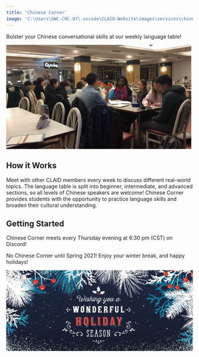 ```yaml
---
title: 'Chinese Corner'
image: 'C:\Users\GWC-CHC-07\.vscode\CLAID-Website\images\services\chinese_corner_logo.png'
---
```

<style>
  @media screen and (max-width: 800px) {
    #div-desktop {
      width:100%;
    }
  }
</style>

Bolster your Chinese conversational skills at our weekly language table!

<img src="/images/services/chinese-corner.png" alt="chinese corner" id="div-desktop" width="500"/>

## How it Works

Meet with other CLAID members every week to discuss different real-world topics. The language table is split into beginner, intermediate, and advanced sections, so all levels of Chinese speakers are welcome! Chinese Corner provides students with the opportunity to practice language skills and broaden their cultural understanding.

## Getting Started

Chinese Corner meets every Thursday evening at 6:30 pm (CST) on Discord!

No Chinese Corner until Spring 2021! Enjoy your winter break, and happy holidays!

<img src="/images/services/happy-holidays.png" alt="Happy Holidays!" id="div-desktop" width="700"/>


<!-- /services/default.png -->